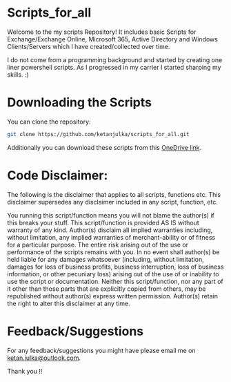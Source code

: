 # Scripts_for_all
Welcome to the my scripts Repository! It includes basic Scripts for Exchange/Exchange Online, Microsoft 365, Active Directory and Windows Clients/Servers which I have created/collected over time. 

I do not come from a programming background and started by creating one liner powershell scripts. As I progressed in my carrier I started sharping  my skills. :)



# Downloading the Scripts

You can clone the repository:

```sh
git clone https://github.com/ketanjulka/scripts_for_all.git
```
Additionally you can download these scripts from this [OneDrive link].

[OneDrive link]: https://exchangexperts-my.sharepoint.com/:f:/g/personal/ketan_o365experts_tk/Eq8Nz7bp9y9Oi_wuadH5gmAB85WDWrqCS0zWfPjRKmbeLA?e=THUfGy


# Code Disclaimer:

The following is the disclaimer that applies to all scripts, functions etc. This disclaimer supersedes any disclaimer included in any script, function, etc.

You running this script/function means you will not blame the author(s) if this breaks your stuff. This script/function is provided AS IS without warranty of any kind. Author(s) disclaim all implied warranties including, without limitation, any implied warranties of merchant-ability or of fitness for a particular purpose. The entire risk arising out of the use or performance of the scripts remains with you. In no event shall author(s) be held liable for any damages whatsoever (including, without limitation, damages for loss of business profits, business interruption, loss of business information, or other pecuniary loss) arising out of the use of or inability to use the script or documentation. Neither this script/function, nor any part of it other than those parts that are explicitly copied from others, may be republished without author(s) express written permission. Author(s) retain the right to alter this disclaimer at any time.

# Feedback/Suggestions

For any feedback/suggestions you might have please email me on [ketan.julka@outlook.com][conduct-email].

Thank you !!

[conduct-email]: mailto:ketan.julka@outlook.com
